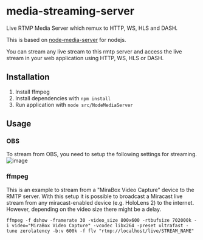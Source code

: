 # media-streaming-server
Live RTMP Media Server which remux to HTTP, WS, HLS and DASH.

This is based on [node-media-server](https://www.npmjs.com/package/node-media-server) for nodejs.

You can stream any live stream to this rmtp server and access the live stream in your web application using HTTP, WS, HLS or DASH.

## Installation
1. Install ffmpeg
2. Install dependencies with ```npm install```
3. Run application with ```node src/NodeMediaServer```

## Usage

### OBS
To stream from OBS, you need to setup the following settings for streaming.
![image](https://user-images.githubusercontent.com/7582909/194090867-199587b9-c9d6-4ba3-9913-d3446eeb264b.png)

### ffmpeg
This is an example to stream from a "MiraBox Video Capture" device to the RMTP server. With this setup it is possible to broadcast a Miracast live stream from any miracast-enabled device (e.g. HoloLens 2) to the internet.
However, depending on the video size there might be a delay.
```
ffmpeg -f dshow -framerate 30 -video_size 800x600 -rtbufsize 702000k -i video="MiraBox Video Capture" -vcodec libx264 -preset ultrafast -tune zerolatency -b:v 600k -f flv "rtmp://localhost/live/STREAM_NAME"
```
